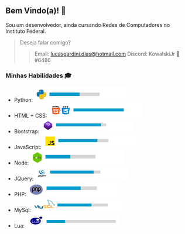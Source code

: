 ## Bem Vindo(a)! :wave:

Sou um desenvolvedor, ainda cursando Redes de Computadores no Instituto Federal.

> Deseja falar comigo?
>> Email: [lucasgardini.dias@hotmail.com](mailto:lucasgardini.dias@hotmail.com)
>> Discord: KowalskiJr 🐧#6486

### Minhas Habilidades :mortar_board:
- Python: <img src="./images/python.png" width="256" height="40">
- HTML + CSS: <img src="./images/html-css.png" width="256" height="40">
- Bootstrap: <img src="./images/bootstrap.png" width="256" height="40">
- JavaScript: <img src="./images/js.png" width="256" height="40">
- Node: <img src="./images/node.png" width="256" height="40">
- JQuery: <img src="./images/jquery.png" width="256" height="40">
- PHP: <img src="./images/php.png" width="256" height="40">
- MySql: <img src="./images/mysql.png" width="256" height="40">
- Lua: <img src="./images/lua.png" width="256" height="40">
